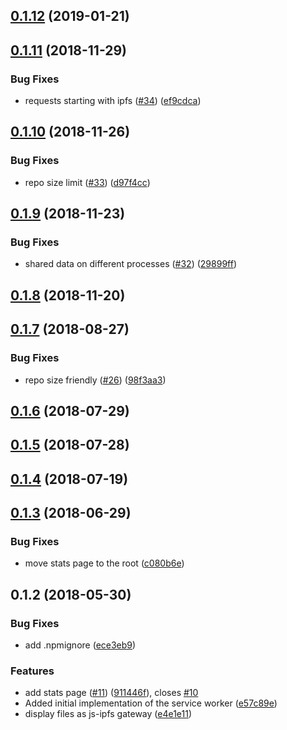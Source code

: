 <a name="0.1.12"></a>
## [0.1.12](https://github.com/ipfs-shipyard/service-worker-gateway/compare/v0.1.11...v0.1.12) (2019-01-21)



<a name="0.1.11"></a>
## [0.1.11](https://github.com/ipfs-shipyard/service-worker-gateway/compare/v0.1.10...v0.1.11) (2018-11-29)


### Bug Fixes

* requests starting with ipfs ([#34](https://github.com/ipfs-shipyard/service-worker-gateway/issues/34)) ([ef9cdca](https://github.com/ipfs-shipyard/service-worker-gateway/commit/ef9cdca))



<a name="0.1.10"></a>
## [0.1.10](https://github.com/ipfs-shipyard/service-worker-gateway/compare/v0.1.9...v0.1.10) (2018-11-26)


### Bug Fixes

* repo size limit ([#33](https://github.com/ipfs-shipyard/service-worker-gateway/issues/33)) ([d97f4cc](https://github.com/ipfs-shipyard/service-worker-gateway/commit/d97f4cc))



<a name="0.1.9"></a>
## [0.1.9](https://github.com/ipfs-shipyard/service-worker-gateway/compare/v0.1.8...v0.1.9) (2018-11-23)


### Bug Fixes

* shared data on different processes ([#32](https://github.com/ipfs-shipyard/service-worker-gateway/issues/32)) ([29899ff](https://github.com/ipfs-shipyard/service-worker-gateway/commit/29899ff))



<a name="0.1.8"></a>
## [0.1.8](https://github.com/ipfs-shipyard/service-worker-gateway/compare/v0.1.7...v0.1.8) (2018-11-20)



<a name="0.1.7"></a>
## [0.1.7](https://github.com/ipfs-shipyard/service-worker-gateway/compare/v0.1.6...v0.1.7) (2018-08-27)


### Bug Fixes

* repo size friendly ([#26](https://github.com/ipfs-shipyard/service-worker-gateway/issues/26)) ([98f3aa3](https://github.com/ipfs-shipyard/service-worker-gateway/commit/98f3aa3))



<a name="0.1.6"></a>
## [0.1.6](https://github.com/ipfs-shipyard/service-worker-gateway/compare/v0.1.5...v0.1.6) (2018-07-29)



<a name="0.1.5"></a>
## [0.1.5](https://github.com/ipfs-shipyard/service-worker-gateway/compare/v0.1.4...v0.1.5) (2018-07-28)



<a name="0.1.4"></a>
## [0.1.4](https://github.com/ipfs-shipyard/service-worker-gateway/compare/v0.1.3...v0.1.4) (2018-07-19)



<a name="0.1.3"></a>
## [0.1.3](https://github.com/ipfs-shipyard/service-worker-gateway/compare/v0.1.2...v0.1.3) (2018-06-29)


### Bug Fixes

* move stats page to the root ([c080b6e](https://github.com/ipfs-shipyard/service-worker-gateway/commit/c080b6e))



<a name="0.1.2"></a>
## 0.1.2 (2018-05-30)


### Bug Fixes

* add .npmignore ([ece3eb9](https://github.com/ipfs-shipyard/service-worker-gateway/commit/ece3eb9))


### Features

* add stats page ([#11](https://github.com/ipfs-shipyard/service-worker-gateway/issues/11)) ([911446f](https://github.com/ipfs-shipyard/service-worker-gateway/commit/911446f)), closes [#10](https://github.com/ipfs-shipyard/service-worker-gateway/issues/10)
* Added initial implementation of the service worker ([e57c89e](https://github.com/ipfs-shipyard/service-worker-gateway/commit/e57c89e))
* display files as js-ipfs gateway ([e4e1e11](https://github.com/ipfs-shipyard/service-worker-gateway/commit/e4e1e11))



